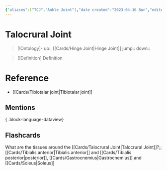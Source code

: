 ```yaml
---
{"aliases":["TCJ","Ankle Joint"],"date created":"2023-04-16 Sun","edited":"2023-04-16 Sun","tags":["Uni/OMT1","on/Science/Biology/Anatomy","flashcards/osteo-flashcards"],"dg-publish":true,"permalink":"/cards/talocrural-joint/","dgPassFrontmatter":true}
---
```


# Talocrural Joint

> [!Ontology]-
> up:: [[Cards/Hinge Joint\|Hinge Joint]]
> jump::
> down:: 

> [!Definition] Definition

# Reference

- [[Cards/Tibiotalar joint\|Tibiotalar joint]]

## Mentions


{ .block-language-dataview}

## Flashcards

What are the tissues around the [[Cards/Talocrural Joint\|Talocrural Joint]]?;;[[Cards/Tibialis anterior\|Tibialis anterior]] and [[Cards/Tibialis posterior\|posterior]], [[Cards/Gastrocnemius\|Gastrocnemius]] and [[Cards/Soleus\|Soleus]]
<!--SR:!2023-04-19,3,250-->